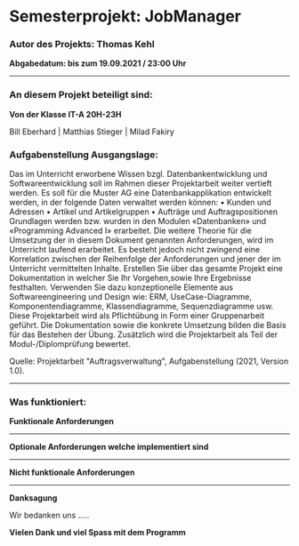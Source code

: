 # Semesterprojekt: JobManager
### Autor des Projekts: Thomas Kehl
<b>Abgabedatum: bis zum 19.09.2021 / 23:00 Uhr</b>

____________________________________________________________________________________________________________

### An diesem Projekt beteiligt sind:

<b>Von der Klasse IT-A 20H-23H</b>

Bill Eberhard | Matthias Stieger | Milad Fakiry

### Aufgabenstellung Ausgangslage:
Das im Unterricht erworbene Wissen bzgl. Datenbankentwicklung und Softwareentwicklung
soll im Rahmen dieser Projektarbeit weiter vertieft werden.
Es soll für die Muster AG eine Datenbankapplikation entwickelt werden, in der folgende Daten
verwaltet werden können:
• Kunden und Adressen
• Artikel und Artikelgruppen
• Aufträge und Auftragspositionen
Grundlagen werden bzw. wurden in den Modulen «Datenbanken» und «Programming
Advanced I» erarbeitet.
Die weitere Theorie für die Umsetzung der in diesem Dokument genannten Anforderungen,
wird im Unterricht laufend erarbeitet. Es besteht jedoch nicht zwingend eine Korrelation
zwischen der Reihenfolge der Anforderungen und jener der im Unterricht vermittelten
Inhalte.
Erstellen Sie über das gesamte Projekt eine Dokumentation in welcher Sie Ihr Vorgehen,sowie
Ihre Ergebnisse festhalten. Verwenden Sie dazu konzeptionelle Elemente aus
Softwareengineering und Design wie: ERM, UseCase-Diagramme, Komponentendiagramme,
Klassendiagramme, Sequenzdiagramme usw.
Diese Projektarbeit wird als Pflichtübung in Form einer Gruppenarbeit geführt. Die
Dokumentation sowie die konkrete Umsetzung bilden die Basis für das Bestehen der Übung.
Zusätzlich wird die Projektarbeit als Teil der Modul-/Diplomprüfung bewertet.

Quelle: Projektarbeit "Auftragsverwaltung", Aufgabenstellung (2021, Version 1.0). 

__________________________________________________

### Was funktioniert:
<b>Funktionale Anforderungen</b>

__________________________________________________

<b>Optionale Anforderungen welche implementiert sind</b>


__________________________________________________

<b>Nicht funktionale Anforderungen</b>


__________________________________________________

<b>Danksagung</b>

Wir bedanken uns .....

<b>Vielen Dank und viel Spass mit dem Programm</b>
